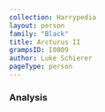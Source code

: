```yaml
---
collection: Harrypedia
layout: person
family: "Black"
title: Arcturus II
grampsID: I0009
author: Luke Schierer
pageType: person
---
```


### Analysis
